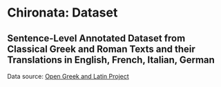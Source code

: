 # Chironata: Dataset
## Sentence-Level Annotated Dataset from Classical Greek and Roman Texts and their Translations in English, French, Italian, German

Data source: [Open Greek and Latin Project](https://github.com/OpenGreekAndLatin)